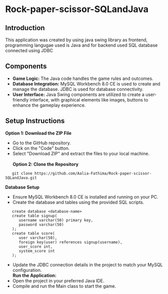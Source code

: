 # Rock-paper-scissor-SQLandJava
## Introduction
This application was created by using java swing library as frontend, programming langugae used is Java and for backend used SQL database connected using JDBC
## Components
- **Game Logic:** 
The Java code handles the game rules and outcomes.
- **Database Integration:** 
MySQL Workbench 8.0 CE is used to create and manage the database. JDBC is used for database connectivity.
- **User Interface:** 
Java Swing components are utilized to create a user-friendly interface, with graphical elements like images, buttons to enhance the gameplay experience.
## Setup Instructions
**Option 1: Download the ZIP File**
- Go to the GitHub repository.
- Click on the "Code" button.
- Select "Download ZIP" and extract the files to your local machine.<br><br>
**Option 2: Clone the Repository**
```
   git clone https://github.com/Aalia-Fathima/Rock-paper-scissor-SQLandJava.git

```
**Database Setup**
- Ensure MySQL Workbench 8.0 CE is installed and running on your PC.
- Create the database and tables using the provided SQL scripts.
```
   create database <database-name>
   create table signup(
      username varchar(50) primary key,
      password varchar(50)
   );
   create table score(
      user varchar(50),
      foreign key(user) references signup(username),
      user_score int,
      system_score int
   );

```
- Update the JDBC connection details in the project to match your MySQL configuration.<br>
**Run the Application:**
- Open the project in your preferred Java IDE.
- Compile and run the Main class to start the game.
